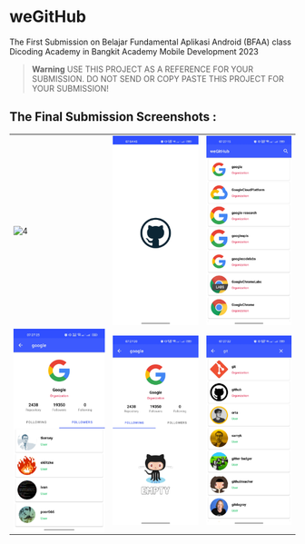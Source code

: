 # weGitHub
The First Submission on Belajar Fundamental Aplikasi Android (BFAA) class Dicoding Academy in Bangkit Academy Mobile Development 2023

> **Warning**
> USE THIS PROJECT AS A REFERENCE FOR YOUR SUBMISSION. DO NOT SEND OR COPY PASTE THIS PROJECT FOR YOUR SUBMISSION!

## The Final Submission Screenshots :
<table>
    <tr>
        <td><img src="screenshot/github.gif" align="center" alt="4"</td>
        <td><img src="screenshot/splash.jpg" align="center" alt="4"</td>
        <td><img src="screenshot/home.jpg" align="center" alt="4"</td>
    </tr>
    <tr>
        <td><img src="screenshot/followers.jpg" align="center" alt="4"</td>
        <td><img src="screenshot/following.jpg" align="center" alt="4"</td>
        <td><img src="screenshot/search.jpg" align="center" alt="4"</td>
    </tr>
<table>
